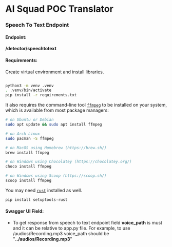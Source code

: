 # AI Squad POC Translator

### Speech To Text Endpoint

#### Endpoint:

**/detector/speechtotext**

#### Requirements:
Create virtual environment and install libraries.
```bash

python3 -m venv .venv
. .venv/bin/activate
pip install -r requirements.txt
```
It also requires the command-line tool [`ffmpeg`](https://ffmpeg.org/) to be installed on your system, which is available from most package managers:

```bash
# on Ubuntu or Debian
sudo apt update && sudo apt install ffmpeg

# on Arch Linux
sudo pacman -S ffmpeg

# on MacOS using Homebrew (https://brew.sh/)
brew install ffmpeg

# on Windows using Chocolatey (https://chocolatey.org/)
choco install ffmpeg

# on Windows using Scoop (https://scoop.sh/)
scoop install ffmpeg
```

You may need [`rust`](http://rust-lang.org) installed as well.
```bash
pip install setuptools-rust
```
#### Swagger UI Field:

* To get response from speech to text endpoint field **voice_path** is must and it can be relative to app.py file. For example, to use /audios/Recording.mp3 voice_path should be "**../audios/Recording.mp3**"
